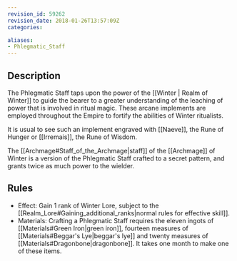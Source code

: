```yaml
---
revision_id: 59262
revision_date: 2018-01-26T13:57:09Z
categories:

aliases:
- Phlegmatic_Staff
---
```



## Description
The Phlegmatic Staff taps upon the power of the [[Winter | Realm of Winter]] to guide the bearer to a greater understanding of the leaching of power that is involved in ritual magic. These arcane implements are employed throughout the Empire to fortify the abilities of Winter ritualists.

It is usual to see such an implement engraved with [[Naeve]], the Rune of Hunger or [[Irremais]], the Rune of Wisdom.

The [[Archmage#Staff_of_the_Archmage|staff]] of the [[Archmage]] of Winter is a version of the Phlegmatic Staff crafted to a secret pattern, and grants twice as much power to the wielder. 
## Rules

* Effect: Gain 1 rank of Winter Lore, subject to the [[Realm_Lore#Gaining_additional_ranks|normal rules for effective skill]].
* Materials: Crafting a Phlegmatic Staff requires the eleven ingots of [[Materials#Green Iron|green iron]], fourteen measures of [[Materials#Beggar's Lye|beggar's lye]] and twenty measures of [[Materials#Dragonbone|dragonbone]]. It takes one month to make one of these items.